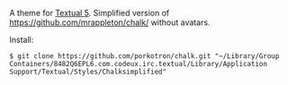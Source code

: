A theme for [Textual 5](http://www.codeux.com/textual/).
Simplified version of https://github.com/mrappleton/chalk/ without avatars.

Install:
```
$ git clone https://github.com/porkotron/chalk.git "~/Library/Group Containers/8482Q6EPL6.com.codeux.irc.textual/Library/Application Support/Textual/Styles/Chalksimplified"
```
